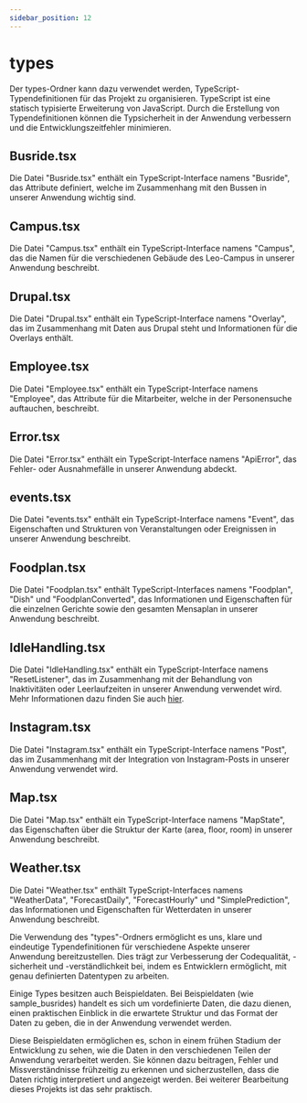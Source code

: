```yaml
---
sidebar_position: 12
---
```


# types

Der types-Ordner kann dazu verwendet werden, TypeScript-Typendefinitionen für das Projekt zu organisieren. TypeScript ist eine statisch typisierte Erweiterung von JavaScript. Durch die Erstellung von Typendefinitionen können die Typsicherheit in der Anwendung verbessern und die Entwicklungszeitfehler minimieren.

## Busride.tsx

Die Datei "Busride.tsx" enthält ein TypeScript-Interface namens "Busride", das Attribute definiert, welche im Zusammenhang mit den Bussen in unserer Anwendung wichtig sind.

## Campus.tsx

Die Datei "Campus.tsx" enthält ein TypeScript-Interface namens "Campus", das die Namen für die verschiedenen Gebäude des Leo-Campus in unserer Anwendung beschreibt.

## Drupal.tsx

Die Datei "Drupal.tsx" enthält ein TypeScript-Interface namens "Overlay", das im Zusammenhang mit Daten aus Drupal steht und Informationen für die Overlays enthält.

## Employee.tsx

Die Datei "Employee.tsx" enthält ein TypeScript-Interface namens "Employee", das Attribute für die Mitarbeiter, welche in der Personensuche auftauchen, beschreibt.

## Error.tsx

Die Datei "Error.tsx" enthält ein TypeScript-Interface namens "ApiError", das Fehler- oder Ausnahmefälle in unserer Anwendung abdeckt.

## events.tsx

Die Datei "events.tsx" enthält ein TypeScript-Interface namens "Event", das Eigenschaften und Strukturen von Veranstaltungen oder Ereignissen in unserer Anwendung beschreibt.

## Foodplan.tsx

Die Datei "Foodplan.tsx" enthält TypeScript-Interfaces namens "Foodplan", "Dish" und "FoodplanConverted", das Informationen und Eigenschaften für die einzelnen Gerichte sowie den gesamten Mensaplan in unserer Anwendung beschreibt.

## IdleHandling.tsx

Die Datei "IdleHandling.tsx" enthält ein TypeScript-Interface namens "ResetListener", das im Zusammenhang mit der Behandlung von Inaktivitäten oder Leerlaufzeiten in unserer Anwendung verwendet wird. Mehr Informationen dazu finden Sie auch [hier](website/docs/Frontend/Ordnerstruktur/idle_handling.md).

## Instagram.tsx

Die Datei "Instagram.tsx" enthält ein TypeScript-Interface namens "Post", das im Zusammenhang mit der Integration von Instagram-Posts in unserer Anwendung verwendet wird.

## Map.tsx

Die Datei "Map.tsx" enthält ein TypeScript-Interface namens "MapState", das Eigenschaften über die Struktur der Karte (area, floor, room) in unserer Anwendung beschreibt.

## Weather.tsx

Die Datei "Weather.tsx" enthält TypeScript-Interfaces namens "WeatherData", "ForecastDaily", "ForecastHourly" und "SimplePrediction", das Informationen und Eigenschaften für Wetterdaten in unserer Anwendung beschreibt.

Die Verwendung des "types"-Ordners ermöglicht es uns, klare und eindeutige Typendefinitionen für verschiedene Aspekte unserer Anwendung bereitzustellen. Dies trägt zur Verbesserung der Codequalität, -sicherheit und -verständlichkeit bei, indem es Entwicklern ermöglicht, mit genau definierten Datentypen zu arbeiten.

Einige Types besitzen auch Beispieldaten. Bei Beispieldaten (wie sample_busrides) handelt es sich um vordefinierte Daten, die dazu dienen, einen praktischen Einblick in die erwartete Struktur und das Format der Daten zu geben, die in der Anwendung verwendet werden.

Diese Beispieldaten ermöglichen es, schon in einem frühen Stadium der Entwicklung zu sehen, wie die Daten in den verschiedenen Teilen der Anwendung verarbeitet werden. Sie können dazu beitragen, Fehler und Missverständnisse frühzeitig zu erkennen und sicherzustellen, dass die Daten richtig interpretiert und angezeigt werden. Bei weiterer Bearbeitung dieses Projekts ist das sehr praktisch.
